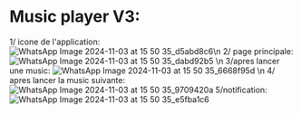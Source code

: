 # Music player V3:
1/ icone de l'application:
![WhatsApp Image 2024-11-03 at 15 50 35_d5abd8c6](https://github.com/user-attachments/assets/f0d9c311-dddb-4fef-a250-92ecd8c11358)\n
2/ page principale:
![WhatsApp Image 2024-11-03 at 15 50 35_dabd92b5](https://github.com/user-attachments/assets/365e1d42-a628-4cf6-90e0-f3b0c712bb27) \n
3/apres lancer une music:
![WhatsApp Image 2024-11-03 at 15 50 35_6668f95d](https://github.com/user-attachments/assets/80656e2c-38e5-48ea-bb29-1f0b4e2e4f9e) \n
4/ apres lancer la music suivante:
![WhatsApp Image 2024-11-03 at 15 50 35_9709420a](https://github.com/user-attachments/assets/d3bb85c9-cc71-4ced-88eb-f6eccbefabaf)
5/notification:
![WhatsApp Image 2024-11-03 at 15 50 35_e5fba1c6](https://github.com/user-attachments/assets/be633a64-db29-471d-9f06-56557f78e288)


